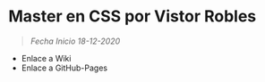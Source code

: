 # Master en CSS por Vistor Robles

> *Fecha Inicio 18-12-2020*

- Enlace a Wiki
- Enlace a GitHub-Pages